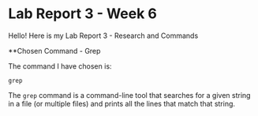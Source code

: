 # Lab Report 3 - Week 6

Hello! Here is my Lab Report 3 - Research and Commands


**Chosen Command - Grep

The command I have chosen is:

```
grep
```

The `grep` command is a command-line tool that searches for a given string in a file (or multiple files) and prints all the lines that match that string.


